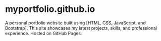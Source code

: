 # myportfolio.github.io
A personal portfolio website built using [HTML, CSS, JavaScript, and Bootstrap]. This site showcases my latest projects, skills, and professional experience. Hosted on GitHub Pages.
